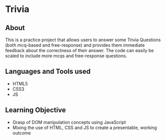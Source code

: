 # Trivia

## About
This is a practice project that allows users to answer some Trivia Questions (both mcq-based and free-response) and provides them immediate feedback about the correctness of their answer. The code can easily be scaled to include more mcqs and free-response questions.

## Languages and Tools used

- HTML5
- CSS3
- JS

## Learning Objective 
- Grasp of DOM manipulation concepts using JavaScript
- Mixing the use of HTML, CSS and JS to create a presentable, working outcome 